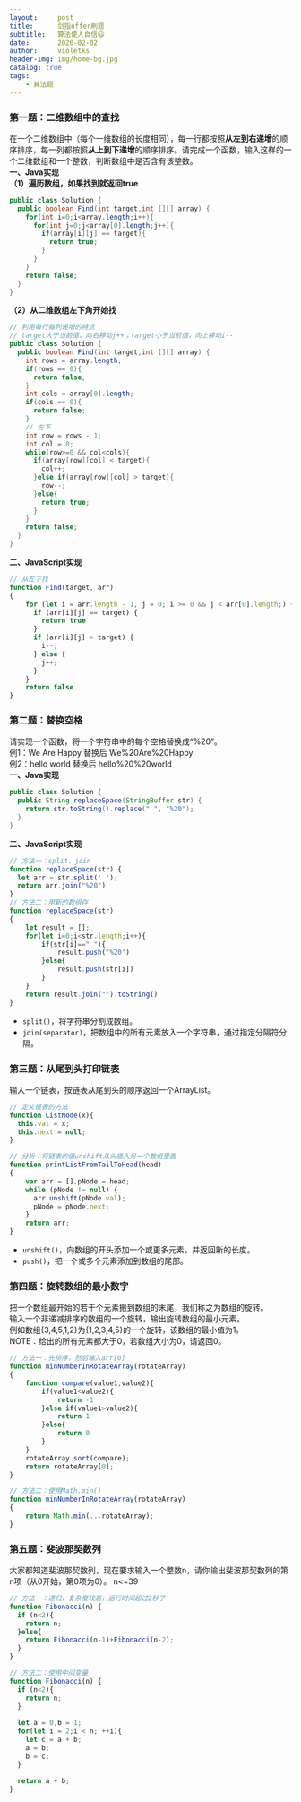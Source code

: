 ```yaml
---
layout:     post
title:      剑指offer刷题
subtitle:   算法使人自信😃
date:       2020-02-02
author:     violetks
header-img: img/home-bg.jpg
catalog: true
tags:
    - 算法题
---
```


### 第一题：二维数组中的查找
在一个二维数组中（每个一维数组的长度相同），每一行都按照**从左到右递增**的顺序排序，每一列都按照**从上到下递增**的顺序排序。请完成一个函数，输入这样的一个二维数组和一个整数，判断数组中是否含有该整数。<br>
**一、Java实现**<br>
**（1）遍历数组，如果找到就返回true**<br>
```java
public class Solution {
  public boolean Find(int target,int [][] array) {
    for(int i=0;i<array.length;i++){
      for(int j=0;j<array[0].length;j++){
        if(array[i][j] == target){
          return true;
        }
      }
    }
	return false;
  }
}
```
**（2）从二维数组左下角开始找**<br>
```java
// 利用每行每列递增的特点
// target大于当前值，向右移动j++；target小于当前值，向上移动i--
public class Solution {
  public boolean Find(int target,int [][] array) {
    int rows = array.length;
    if(rows == 0){
      return false;
    }
    int cols = array[0].length;
    if(cols == 0){
      return false;
    }
    // 左下
    int row = rows - 1;
    int col = 0;
    while(row>=0 && col<cols){
      if(array[row][col] < target){
        col++;
      }else if(array[row][col] > target){
        row--;
      }else{
        return true;
      }
    }
    return false;
  }
}
```
**二、JavaScript实现**<br>
```javascript
// 从左下找
function Find(target, arr)
{
    for (let i = arr.length - 1, j = 0; i >= 0 && j < arr[0].length;) {
      if (arr[i][j] == target) {
        return true
      }
      if (arr[i][j] > target) {
        i--;
      } else {
        j++;
      }
    }
    return false
}
```

### 第二题：替换空格
请实现一个函数，将一个字符串中的每个空格替换成“%20”。<br>
例1：We Are Happy 替换后 We%20Are%20Happy<br>
例2：hello  world 替换后 hello%20%20world<br>
**一、Java实现**<br>
```java
public class Solution {
  public String replaceSpace(StringBuffer str) {
    return str.toString().replace(" ", "%20");
  }
}
```
**二、JavaScript实现**<br>
```javascript
// 方法一：split、join
function replaceSpace(str) {
  let arr = str.split(' ');
  return arr.join("%20")
}
// 方法二：用新的数组存
function replaceSpace(str)
{
    let result = [];
    for(let i=0;i<str.length;i++){
        if(str[i]==" "){
            result.push("%20")
        }else{
            result.push(str[i])
        }
    }
    return result.join("").toString()
}
```

- `split()`，将字符串分割成数组。
- `join(separator)`，把数组中的所有元素放入一个字符串，通过指定分隔符分隔。

### 第三题：从尾到头打印链表
输入一个链表，按链表从尾到头的顺序返回一个ArrayList。<br>
```javascript
// 定义链表的方法
function ListNode(x){
  this.val = x;
  this.next = null;
}
```

```javascript
// 分析：将链表的值unshift从头插入另一个数组里面
function printListFromTailToHead(head)
{
    var arr = [],pNode = head;
    while (pNode != null) {
      arr.unshift(pNode.val);
      pNode = pNode.next;
    }
    return arr;
}
```

- `unshift()`，向数组的开头添加一个或更多元素，并返回新的长度。
- `push()`，把一个或多个元素添加到数组的尾部。

### 第四题：旋转数组的最小数字
把一个数组最开始的若干个元素搬到数组的末尾，我们称之为数组的旋转。<br>
输入一个非递减排序的数组的一个旋转，输出旋转数组的最小元素。<br>
例如数组{3,4,5,1,2}为{1,2,3,4,5}的一个旋转，该数组的最小值为1。<br>
NOTE：给出的所有元素都大于0，若数组大小为0，请返回0。<br>

```javascript
// 方法一：先排序，然后输入arr[0]
function minNumberInRotateArray(rotateArray)
{
    function compare(value1,value2){
        if(value1<value2){
            return -1
        }else if(value1>value2){
            return 1
        }else{
            return 0
        }
    }
    rotateArray.sort(compare);
    return rotateArray[0];
}

// 方法二：使用Math.min()
function minNumberInRotateArray(rotateArray)
{
    return Math.min(...rotateArray);
}
```

### 第五题：斐波那契数列
大家都知道斐波那契数列，现在要求输入一个整数n，请你输出斐波那契数列的第n项（从0开始，第0项为0）。
n<=39<br>
```javascript
// 方法一：递归，复杂度较高，运行时间超过2秒了
function Fibonacci(n) {
  if (n<2){
    return n;
  }else{
    return Fibonacci(n-1)+Fibonacci(n-2);
  }
}

// 方法二：使用中间变量
function Fibonacci(n) {
  if (n<2){
    return n;
  }
  
  let a = 0,b = 1;
  for(let i = 2;i < n; ++i){
    let c = a + b;
	a = b;
	b = c;
  }
  
  return a + b;
}
```